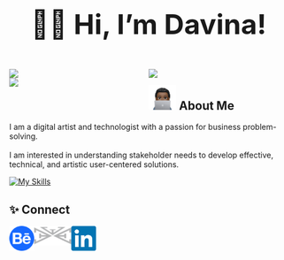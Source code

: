 
<br>
<h1 align="center" style="font-size:50px" vertical-align="middle"> ✌🏾 Hi, I’m Davina!</h1>
<br>

<img width = "50%" align = "left" src = "https://github-readme-stats.vercel.app/api?username=davinawooley&theme=algolia" />
<img width = "50%" align = "left" src = "https://github-readme-stats.vercel.app/api/top-langs/?username=davinawooley&layout=compact&theme=algolia" />
<img width = "50%" align = "left" src = "https://github-readme-streak-stats.herokuapp.com/?user=davinawooley&theme=dark&background=040f2c&ring=0badfe" />
<h2> <img height = "45" src = "dewComp.PNG" display = "inline"/>  About Me</h2>
I am a digital artist and technologist with a passion for business problem-solving.<br><br>I am interested in understanding stakeholder needs to develop effective, technical, and artistic user-centered solutions. 

[![My Skills](https://skills.thijs.gg/icons?i=java,js,py,react,mysql,html,css&theme=light)](https://skills.thijs.gg)

<h2> ✨ Connect </h2>     
<a href = "https://www.behance.com/davinawooley" target="_blank"> <img height = "45" align = "left" src = "behance.png" />
</a>
<a href = "https://www.davinawooley.com" target="_blank"> <img height = "35" align = "left" src = "LogoGrey.png" />
</a>
<a href = "https://www.linkedin.com/in/davinawooley/" target="_blank"> <img height = "45" align = "left" src = "li.png" />
</a>
<br><br><br>

